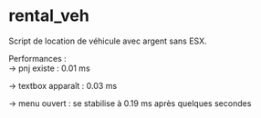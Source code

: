 # rental_veh
Script de location de véhicule avec argent sans ESX.

Performances :  
-> pnj existe : 0.01 ms

-> textbox apparaît : 0.03 ms

-> menu ouvert : se stabilise à 0.19 ms après quelques secondes 
